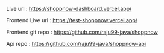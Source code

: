 Live url : https://shoppnow-dashboard.vercel.app/

Frontend Live url : https://test-shoppnow.vercel.app/

Frontend git repo : https://github.com/raju99-java/shoppnow

Api repo : https://github.com/raju99-java/shoppnow-api

